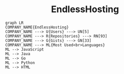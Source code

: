 <h1 align="center">EndlessHosting</h1>

```mermaid
graph LR
COMPANY_NAME{EndlessHosting}
COMPANY_NAME ---> U{Users} ---> UN[5]
COMPANY_NAME ---> R{Repositories} ---> RN[93]
COMPANY_NAME ---> G{Gists} ---> GN[33]
COMPANY_NAME ---> ML{Most Used<br>Languages}
ML --> JavaScript
ML --> Java
ML --> Go
ML --> Python
ML --> HTML
```
